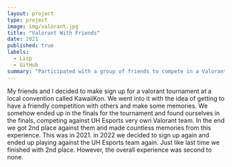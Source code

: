 ```yaml
---
layout: project
type: project
image: img/valorant.jpg
title: "Valorant With Friends"
date: 2021
published: true
labels:
  - Lisp
  - GitHub
summary: "Participated with a group of friends to compete in a Valorant tournament at KawaiiKon"
---
```

My friends and I decided to make sign up for a valorant tournament at a local convention called KawaiiKon. We went into it with the idea of getting to have a friendly competition with others and make some memories. We somehow ended up in the finals for the tournament and found ourselves in the finals, competing against UH Esports very own Valorant team. In the end we got 2nd place against them and made countless memories from this experience. This was in 2021. in 2022 we decided to sign up again and ended up playing against the UH Esports team again. Just like last time we finished with 2nd place. However, the overall experience was second to none. 

